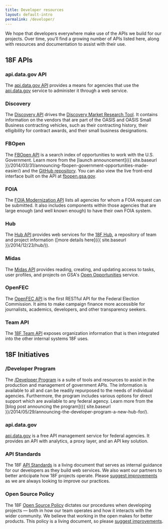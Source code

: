 ```yaml
---
title: Developer resources
layout: default-intro
permalink: /developer/
---
```


<p class="lead">
  We hope that developers everywhere make use of the APIs we build for our projects. Over time, you'll find a growing number of APIs listed here, along with resources and documentation to assist with their use.
</p>

## 18F APIs

### api.data.gov API

The [api.data.gov API](https://api.data.gov/developer/) provides a means for agencies that use the [api.data.gov](https://api.data.gov/) service to administer it through a web service.

### Discovery

The [Discovery API](https://discovery.gsa.gov/docs/) drives the [Discovery Market Research Tool](https://discovery.gsa.gov/). It contains information on the vendors that are part of the OASIS and OASIS Small Business contracting vehicles, such as their contracting history, their elligibility for contract awards, and their small business designations.

### FBOpen

The [FBOpen API](https://18f.github.io/fbopen/) is a search index of opportunities to work with the U.S. Government. Learn more from the [launch announcement]({{ site.baseurl }}/2014/03/31/announcing-fbopen-government-opportunities-made-easier/) and the [GitHub repository](https://github.com/18f/fbopen). You can also view the live front-end interface built on the API at [fbopen.gsa.gov](https://fbopen.gsa.gov).

### FOIA

The [FOIA Modernization API](http://foia-hub.readthedocs.org/en/latest/api.html) lists all agencies for whom a FOIA request can be submitted.  It also includes components within those agencies that are large enough (and well known enough) to have their own FOIA system.

### Hub

The [Hub API](https://18f.gsa.gov/hub/api/) provides web services for the [18F Hub](https://18f.gsa.gov/hub/), a repository of team and project information ([more details here]({{ site.baseurl }}/2014/12/23/hub/)).

### Midas

The [Midas API](https://pages.18f.gov/midas/developer/) provides reading, creating, and updating access to tasks, user profiles, and projects on GSA's [Open Opportunities](https://openopps.digitalgov.gov) service.

### OpenFEC

The [OpenFEC API](https://api.open.fec.gov/developers) is the first RESTful API for the Federal Election Commission. It aims to make campaign finance more accessible for journalists, academics, developers, and other transparency seekers.

### Team API

The [18F Team API](https://team-api.18f.gov/public/api/) exposes organization information that is then integrated into the other internal systems 18F uses.

## 18F Initiatives

### /Developer Program

The [/Developer Program](http://18f.github.io/API-All-the-X/) is a suite of tools and resources to assist in the production and management of government APIs. The information is available to all and can be readily repurposed to the needs of individual agencies.  Furthermore, the program includes various options for direct support which are available to any federal agency. Learn more from the [blog post announcing the program]({{ site.baseurl }}/2014/05/29/announcing-the-developer-program-a-new-hub-for/).

### api.data.gov

[api.data.gov](https://api.data.gov) is a free API management service for federal agencies.  It provides an API with analytics, a proxy layer, and an API key solution.

### API Standards

The 18F [API Standards](https://github.com/18f/api-standards) is a living document that serves as internal guidance for our developers as they build web services.  We also want our partners to better anticipate how 18F projects operate.  Please [suggest improvements](https://github.com/18f/api-standards/issues) as we are always looking to improve our practices.

### Open Source Policy

The 18F [Open Source Policy](https://github.com/18F/open-source-policy) dictates our procedures when developing projects — both in how our team operates and how it interacts with the wider community.  We believe that working in the open makes for better products.  This policy is a living document, so please [suggest improvements](https://github.com/18F/open-source-policy/issues).
